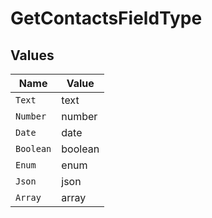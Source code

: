 # GetContactsFieldType


## Values

| Name      | Value     |
| --------- | --------- |
| `Text`    | text      |
| `Number`  | number    |
| `Date`    | date      |
| `Boolean` | boolean   |
| `Enum`    | enum      |
| `Json`    | json      |
| `Array`   | array     |